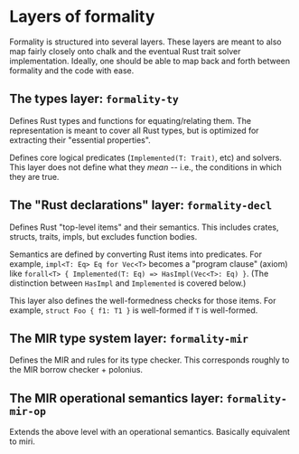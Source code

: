 # Layers of formality

Formality is structured into several layers.
These layers are meant to also map fairly closely onto 
chalk and the eventual Rust trait solver implementation.
Ideally, one should be able to map back and forth between formality and the code with ease.
<!-- "the code": the rustc code? Chalk code? redex code? -->

## The types layer: `formality-ty`

Defines Rust types and functions for equating/relating them.
The representation is meant to cover all Rust types,
but is optimized for extracting their "essential properties".

Defines core logical predicates (`Implemented(T: Trait)`, etc) and solvers.
This layer does not define what they *mean* -- i.e., the conditions in which they are true.

## The "Rust declarations" layer: `formality-decl`

Defines Rust "top-level items" and their semantics.
This includes crates, structs, traits, impls, but excludes function bodies.

Semantics are defined by converting Rust items into predicates.
For example, `impl<T: Eq> Eq for Vec<T>` becomes a "program clause" (axiom)
like `forall<T> { Implemented(T: Eq) => HasImpl(Vec<T>: Eq) }`.
(The distinction between `HasImpl` and `Implemented` is covered below.)

This layer also defines the well-formedness checks for those items.
For example, `struct Foo { f1: T1 }` is well-formed if `T` is well-formed.

## The MIR type system layer: `formality-mir`

Defines the MIR and rules for its type checker.
This corresponds roughly to the MIR borrow checker + polonius.

<!-- Nick: and the type checker (and trait system) too, or is this just about lifetime checking? -->
<!-- Niko: all the things  -->
<!-- Niko: note that the MIR borrow checker includes a type checker -->

## The MIR operational semantics layer: `formality-mir-op`

Extends the above level with an operational semantics.
Basically equivalent to miri.
